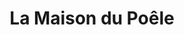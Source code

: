 ---
title: "La Maison du Poêle"
url: /montceau-les-mines/la-maison-du-poele/
shop: articles ménagers
---